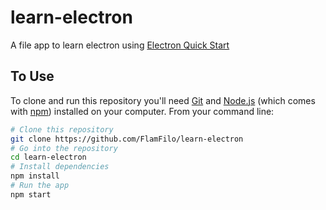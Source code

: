 # learn-electron
A file app to learn electron using [Electron Quick Start](https://electronjs.org/docs/tutorial/quick-start)

## To Use

To clone and run this repository you'll need [Git](https://git-scm.com) and [Node.js](https://nodejs.org/en/download/) (which comes with [npm](http://npmjs.com)) installed on your computer. From your command line:

```bash
# Clone this repository
git clone https://github.com/FlamFilo/learn-electron
# Go into the repository
cd learn-electron
# Install dependencies
npm install
# Run the app
npm start
```